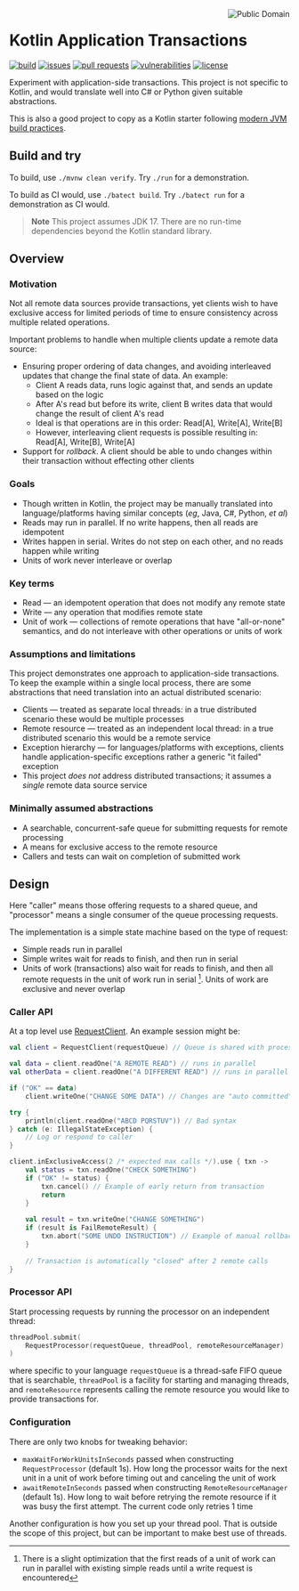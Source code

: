 <a href="LICENSE.md">
<img src="https://unlicense.org/pd-icon.png" alt="Public Domain" align="right"/>
</a>

# Kotlin Application Transactions

[![build](https://github.com/binkley/kotlin-application-transactions/workflows/build/badge.svg)](https://github.com/binkley/kotlin-application-transactions/actions)
[![issues](https://img.shields.io/github/issues/binkley/kotlin-application-transactions.svg)](https://github.com/binkley/kotlin-application-transactions/issues/)
[![pull requests](https://img.shields.io/github/issues-pr/binkley/kotlin-application-transactions.svg)](https://github.com/binkley/kotlin-application-transactions/pulls)
[![vulnerabilities](https://snyk.io/test/github/binkley/kotlin-application-transactions/badge.svg)](https://snyk.io/test/github/binkley/kotlin-application-transactions)
[![license](https://img.shields.io/badge/license-Public%20Domain-blue.svg)](http://unlicense.org/)

Experiment with application-side transactions.
This project is not specific to Kotlin, and would translate well into C# or
Python given suitable abstractions.

This is also a good project to copy as a Kotlin starter following [modern JVM
build practices](https://github.com/binkley/modern-java-practices).

## Build and try

To build, use `./mvnw clean verify`.
Try `./run` for a demonstration.

To build as CI would, use `./batect build`.
Try `./batect run` for a demonstration as CI would.

> **Note**
> This project assumes JDK 17.
> There are no run-time dependencies beyond the Kotlin standard library.

## Overview

### Motivation

Not all remote data sources provide transactions, yet clients wish to have
exclusive access for limited periods of time to ensure consistency across
multiple related operations.

Important problems to handle when multiple clients update a remote data source:

- Ensuring proper ordering of data changes, and avoiding interleaved updates
  that change the final state of data.
  An example:
    * Client A reads data, runs logic against that, and sends an update based
      on the logic
    * After A's read but before its write, client B writes data that would 
      change the result of client A's read
    * Ideal is that operations are in this order: Read\[A], Write\[A], Write\[B]
    * However, interleaving client requests is possible resulting in: Read\[A],
      Write\[B], Write\[A]
- Support for _rollback_.
  A client should be able to undo changes within their transaction without
  effecting other clients

### Goals

* Though written in Kotlin, the project may be manually translated into
  language/platforms having similar concepts (_eg_, Java, C#, Python, _et al_)
* Reads may run in parallel.
  If no write happens, then all reads are idempotent
* Writes happen in serial.
  Writes do not step on each other, and no reads happen while writing
* Units of work never interleave or overlap

### Key terms

- Read &mdash; an idempotent operation that does not modify any remote state
- Write &mdash; any operation that modifies remote state
- Unit of work &mdash; collections of remote operations that have
  "all-or-none" semantics, and do not interleave with other operations or
  units of work

### Assumptions and limitations

This project demonstrates one approach to application-side transactions.
To keep the example within a single local process, there are some
abstractions that need translation into an actual distributed scenario:

- Clients &mdash; treated as separate local threads: in a true distributed
  scenario these would be multiple processes
- Remote resource &mdash; treated as an independent local thread: in a true
  distributed scenario this would be a remote service
- Exception hierarchy &mdash; for languages/platforms with exceptions, clients
  handle application-specific exceptions rather a generic "it failed" exception
- This project _does not_ address distributed transactions; it assumes a
  _single_ remote data source service

### Minimally assumed abstractions

- A searchable, concurrent-safe queue for submitting requests for remote
  processing 
- A means for exclusive access to the remote resource
- Callers and tests can wait on completion of submitted work

## Design

Here "caller" means those offering requests to a shared queue, and "processor"
means a single consumer of the queue processing requests.

The implementation is a simple state machine based on the type of request:

- Simple reads run in parallel
- Simple writes wait for reads to finish, and then run in serial
- Units of work (transactions) also wait for reads to finish, and then all
  remote requests in the unit of work run in serial [^1].
  Units of work are exclusive and never overlap

[^1]: There is a slight optimization that the first reads of a unit of work can
run in parallel with existing simple reads until a write request is encountered

### Caller API

At a top level use
[RequestClient](src/main/kotlin/hm/binkley/labs/applicationTransactions/client/RequestClient.kt).
An example session might be:

```kotlin
val client = RequestClient(requestQueue) // Queue is shared with processor

val data = client.readOne("A REMOTE READ") // runs in parallel
val otherData = client.readOne("A DIFFERENT READ") // runs in parallel

if ("OK" == data)
    client.writeOne("CHANGE SOME DATA") // Changes are "auto committed"

try {
    println(client.readOne("ABCD PQRSTUV")) // Bad syntax
} catch (e: IllegalStateException) {
    // Log or respond to caller
}

client.inExclusiveAccess(2 /* expected max calls */).use { txn ->
    val status = txn.readOne("CHECK SOMETHING")
    if ("OK" != status) {
        txn.cancel() // Example of early return from transaction
        return
    }
    
    val result = txn.writeOne("CHANGE SOMETHING")
    if (result is FailRemoteResult) {
        txn.abort("SOME UNDO INSTRUCTION") // Example of manual rollback
    }
    
    // Transaction is automatically "closed" after 2 remote calls
}
```

### Processor API

Start processing requests by running the processor on an independent thread:

```kotlin
threadPool.submit(
    RequestProcessor(requestQueue, threadPool, remoteResourceManager)
)
```

where specific to your language `requestQueue` is a thread-safe FIFO queue 
that is searchable, `threadPool` is a facility for starting and managing 
threads, and `remoteResource` represents calling the remote resource you 
would like to provide transactions for.

### Configuration

There are only two knobs for tweaking behavior:

- `maxWaitForWorkUnitsInSeconds` passed when constructing `RequestProcessor`
  (default 1s).
  How long the processor waits for the next unit in a unit of work before 
  timing out and canceling the unit of work
- `awaitRemoteInSeconds` passed when constructing `RemoteResourceManager`
  (default 1s).
  How long to wait before retrying the remote resource if it was busy the 
  first attempt.
  The current code only retries 1 time

Another configuration is how you set up your thread pool.
That is outside the scope of this project, but can be important to make best 
use of threads.

